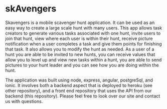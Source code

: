 # skAvengers

Skavengers is a mobile scavenger hunt application. It can be used as an easy way to create a large scale
hunt with many users. This app allows task creators to generate various tasks associated with one hunt, invite users to join that hunt, view where each user is within their hunt, receive picture notification when a user completes a task and give them points for finishing that task. It also allows you to modify the hunt as needed. As a user of a hunt you are able to be invited to new hunts, you can receive values that allow you to level up and view new tasks within a hunt, you are able to send pictures to your hunt leader and you can see how you are doing within the hunt.

The application was built using node, express, angular, postgreSql, and ionic. It involves both a backend aspect that is deployed to heroku (see other repository), and a front end repository that uses the API from our backend (this repository). Please feel free to look over our site and contact us with questions. 
